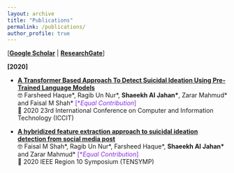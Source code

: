```yaml
---
layout: archive
title: "Publications"
permalink: /publications/
author_profile: true
---
```


 

 [[**Google Scholar**]( https://scholar.google.com/citations?user=fONhn9EAAAAJ&hl=en)  \| [**ResearchGate**](https://www.researchgate.net/profile/Shaeekh-Jahan)]
 
 **[2020]**
 
 * [**A Transformer Based Approach To Detect Suicidal Ideation Using Pre-Trained Language Models**](https://ieeexplore.ieee.org/document/9392692)<br/>
🤓 Farsheed Haque\*, Ragib Un Nur\*, **Shaeekh Al Jahan\***, Zarar Mahmud\* and Faisal M Shah\* <span style ="color:BlueViolet"> [\**Equal Contribution*]</span> <br/>
📰 2020 23rd International Conference on Computer and Information Technology (ICCIT)<br/> 

* [**A hybridized feature extraction approach to suicidal ideation detection from social media post**](https://ieeexplore.ieee.org/document/9230733)<br/>
🤓 Faisal M Shah\*, Ragib Un Nur\*, Farsheed Haque\*,  **Shaeekh Al Jahan\*** and Zarar Mahmud\*  <span style ="color:BlueViolet"> [\**Equal Contribution*]</span> <br/>
📰 2020 IEEE Region 10 Symposium (TENSYMP) <br/> 
